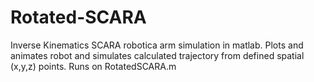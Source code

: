 # Rotated-SCARA
Inverse Kinematics SCARA robotica arm simulation in matlab. Plots and animates robot and simulates calculated trajectory from defined spatial (x,y,z) points. Runs on RotatedSCARA.m
